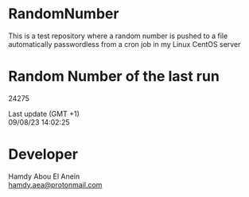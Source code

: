 # RandomNumber    
This is a test repository where a random number is pushed to a file automatically passwordless from a cron job in my Linux CentOS server    
# Random Number of the last run   
24275
      
Last update (GMT +1)    
09/08/23 14:02:25
# Developer    
Hamdy Abou El Anein   
hamdy.aea@protonmail.com
